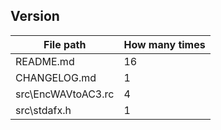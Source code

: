 ﻿## Version

| File path                                 | How many times  |
|-------------------------------------------|-----------------|
| README.md                                 | 16              |
| CHANGELOG.md                              | 1               |
| src\EncWAVtoAC3.rc                        | 4               |
| src\stdafx.h                              | 1               |
